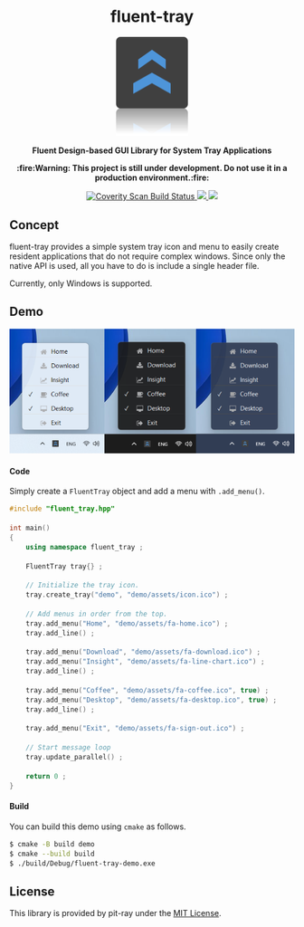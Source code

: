 <h1 align="center">fluent-tray</h1>
<p align="center"><img src="./assets/banner.png" width=128/></p>
<p align="center"><b>Fluent Design-based GUI Library for System Tray Applications</b></p>
<p align="center"><b>:fire:Warning: This project is still under development. Do not use it in a production environment.:fire:</b></p>

<p align="center">
  <a href="https://scan.coverity.com/projects/pit-ray-fluent-tray">
    <img alt="Coverity Scan Build Status"
         src="https://img.shields.io/coverity/scan/29752.svg"/>
  </a>

  <a href="https://github.com/pit-ray/fluent-tray/actions/workflows/codeql-analysis.yml">
    <img src="https://img.shields.io/github/actions/workflow/status/pit-ray/fluent-tray/codeql-analysis.yml?branch=main&label=CodeQL&logo=github&style=flat-square" />
    </a>

  <a href="https://github.com/pit-ray/fluent-tray/actions/workflows/msvc.yml">
    <img src="https://img.shields.io/github/actions/workflow/status/pit-ray/fluent-tray/widnows.yml?branch=main&label=Windows%20build&logo=github&style=flat-square" />
    </a>
</p>

## Concept
fluent-tray provides a simple system tray icon and menu to easily create resident applications that do not require complex windows.
Since only the native API is used, all you have to do is include a single header file.

Currently, only Windows is supported.

## Demo

<img src="assets/demo.png" />

#### Code
Simply create a `FluentTray` object and add a menu with `.add_menu()`.

```cpp
#include "fluent_tray.hpp"

int main()
{
    using namespace fluent_tray ;

    FluentTray tray{} ;

    // Initialize the tray icon.
    tray.create_tray("demo", "demo/assets/icon.ico") ;

    // Add menus in order from the top.
    tray.add_menu("Home", "demo/assets/fa-home.ico") ;
    tray.add_line() ;

    tray.add_menu("Download", "demo/assets/fa-download.ico") ;
    tray.add_menu("Insight", "demo/assets/fa-line-chart.ico") ;
    tray.add_line() ;

    tray.add_menu("Coffee", "demo/assets/fa-coffee.ico", true) ;
    tray.add_menu("Desktop", "demo/assets/fa-desktop.ico", true) ;
    tray.add_line() ;

    tray.add_menu("Exit", "demo/assets/fa-sign-out.ico") ;

    // Start message loop
    tray.update_parallel() ;

    return 0 ;
}
```

#### Build
You can build this demo using `cmake` as follows.

```sh
$ cmake -B build demo
$ cmake --build build
$ ./build/Debug/fluent-tray-demo.exe
```

## License
This library is provided by pit-ray under the [MIT License](./LICENSE.txt).
